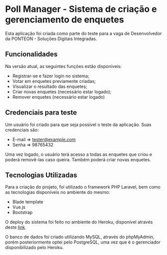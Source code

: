 # Poll Manager - Sistema de criação e gerenciamento de enquetes
Esta aplicação foi criada como parte do teste para a vaga de Desenvolvedor da PONTEON - Soluções Digitais Integradas.

## Funcionalidades
Na versão atual, as seguintes funções estão disponíveis:
- Registrar-se e fazer login no sistema;
- Votar em enquetes previamente criadas;
- Visualizar o resultado das enquetes;
- Criar novas enquetes (necessário estar logado);
- Remover enquetes (necessário estar logado)

## Credenciais para teste
Um usuário foi criado para que seja possível o teste da aplicação. Suas credenciais são:
- E-mail => tester@example.com
- Senha => 98765432

Uma vez logado, o usuário terá acesso a todas as enquetes que criou e poderá removê-las caso queira. Também poderá criar novas enquetes.

## Tecnologias Utilizadas
Para a criação do projeto, foi utilizado o framework PHP Laravel, bem como as tecnologias disponíveis no ambiente do mesmo:
- Blade template
- Vue.js
- Bootstrap

O deploy do sistema foi feito no ambiente do Heroku, disponível através deste [link](https://poll-manager-test.herokuapp.com/).

O banco de dados foi criado utilizando MySQL, através do phpMyAdmin, porém posteriormente optei pelo PostgreSQL, uma vez que é o gerenciador disponibilizado pelo Heroku.
